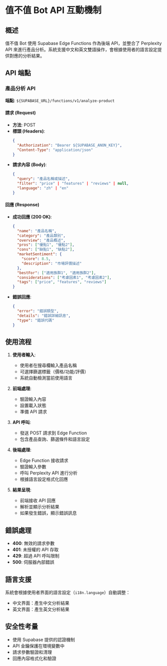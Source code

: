 # 值不值 Bot API 互動機制

## 概述

值不值 Bot 使用 Supabase Edge Functions 作為後端 API，並整合了 Perplexity API 來進行產品分析。系統支援中文和英文雙語操作，會根據使用者的語言設定提供對應的分析結果。

## API 端點

### 產品分析 API

**端點**: `${SUPABASE_URL}/functions/v1/analyze-product`

#### 請求 (Request)

- **方法**: POST
- **標頭 (Headers)**:
  ```json
  {
    "Authorization": "Bearer ${SUPABASE_ANON_KEY}",
    "Content-Type": "application/json"
  }
  ```
- **請求內容 (Body)**:
  ```json
  {
    "query": "產品名稱或描述",
    "filter": "price" | "features" | "reviews" | null,
    "language": "zh" | "en"
  }
  ```

#### 回應 (Response)

- **成功回應 (200 OK)**:
  ```json
  {
    "name": "產品名稱",
    "category": "產品類別",
    "overview": "產品概述",
    "pros": ["優點1", "優點2"],
    "cons": ["缺點1", "缺點2"],
    "marketSentiment": {
      "score": 8.5,
      "description": "市場評價描述"
    },
    "bestFor": ["適用族群1", "適用族群2"],
    "considerations": ["考慮因素1", "考慮因素2"],
    "tags": ["price", "features", "reviews"]
  }
  ```

- **錯誤回應**:
  ```json
  {
    "error": "錯誤類型",
    "details": "錯誤詳細訊息",
    "type": "錯誤代碼"
  }
  ```

## 使用流程

1. **使用者輸入**:
   - 使用者在搜尋欄輸入產品名稱
   - 可選擇篩選標籤（價格/功能/評價）
   - 系統自動檢測當前使用語言

2. **前端處理**:
   - 驗證輸入內容
   - 設置載入狀態
   - 準備 API 請求

3. **API 呼叫**:
   - 發送 POST 請求到 Edge Function
   - 包含產品查詢、篩選條件和語言設定

4. **後端處理**:
   - Edge Function 接收請求
   - 驗證輸入參數
   - 呼叫 Perplexity API 進行分析
   - 根據語言設定格式化回應

5. **結果呈現**:
   - 前端接收 API 回應
   - 解析並顯示分析結果
   - 如果發生錯誤，顯示錯誤訊息

## 錯誤處理

- **400**: 無效的請求參數
- **401**: 未授權的 API 存取
- **429**: 超過 API 呼叫限制
- **500**: 伺服器內部錯誤

## 語言支援

系統會根據使用者界面的語言設定（`i18n.language`）自動調整：
- 中文界面：產生中文分析結果
- 英文界面：產生英文分析結果

## 安全性考量

- 使用 Supabase 提供的認證機制
- API 金鑰保護在環境變數中
- 請求參數驗證和清理
- 回應內容格式化和驗證